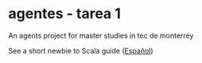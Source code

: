agentes - tarea 1
========================

An agents project for master studies in tec de monterrey




See a short newbie to Scala guide (<a href='https://github.com/fehu/agents-on-map/wiki/newbie-guide---Espa%C3%B1ol'>Español<a/>)

